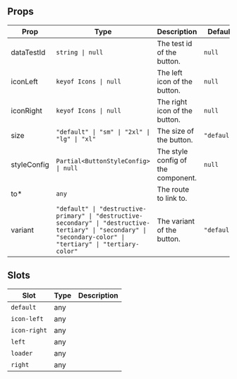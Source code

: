 <!-- This file is automatically generated, do not edit manually. -->


## Props

| Prop | Type | Description | Default |
| ---- | ---- | ----------- | ------- |
| dataTestId | `string \| null` | The test id of the button. | `null` |
| iconLeft | `keyof Icons \| null` | The left icon of the button. | `null` |
| iconRight | `keyof Icons \| null` | The right icon of the button. | `null` |
| size | `"default" \| "sm" \| "2xl" \| "lg" \| "xl"` | The size of the button. | `"default"` |
| styleConfig | `Partial<ButtonStyleConfig> \| null` | The style config of the component. | `null` |
| to* | `any` | The route to link to. |  |
| variant | `"default" \| "destructive-primary" \| "destructive-secondary" \| "destructive-tertiary" \| "secondary" \| "secondary-color" \| "tertiary" \| "tertiary-color"` | The variant of the button. | `"default"` |


## Slots

| Slot | Type | Description |
| --------- | ---- | ----------- |
| `default` | any |  |
| `icon-left` | any |  |
| `icon-right` | any |  |
| `left` | any |  |
| `loader` | any |  |
| `right` | any |  |

